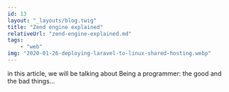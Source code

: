 ```yaml
---
id: 13
layout: "_layouts/blog.twig"
title: "Zend engine explained"
relativeUrl: "zend-engine-explained.md"
tags: 
    - "web"
img: "2020-01-26-deploying-laravel-to-linux-shared-hosting.webp"
---
```


in this article, we will be talking about Being a programmer: the good and the bad things...



